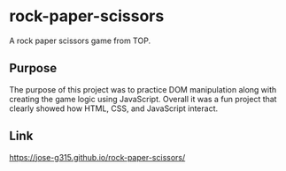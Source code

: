 # rock-paper-scissors
A rock paper scissors game from TOP.

## Purpose
The purpose of this project was to practice DOM manipulation along with creating the game logic using JavaScript.
Overall it was a fun project that clearly showed how HTML, CSS, and JavaScript interact.


## Link
https://jose-g315.github.io/rock-paper-scissors/
